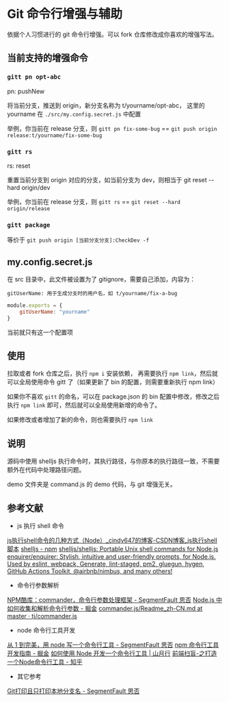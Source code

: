 # Git 命令行增强与辅助

依据个人习惯进行的 git 命令行增强。可以 fork 仓库修改成你喜欢的增强写法。

## 当前支持的增强命令

### `gitt pn opt-abc`

pn: pushNew

将当前分支，推送到 origin，新分支名称为 t/yourname/opt-abc，
这里的 yourname 在 `./src/my.config.secret.js` 中配置

举例，你当前在 release 分支，则
`gitt pn fix-some-bug` == `git push origin release:t/yourname/fix-some-bug`

### `gitt rs`

rs: reset

重置当前分支到 origin 对应的分支，如当前分支为 dev，则相当于 git reset --hard origin/dev

举例，你当前在 release 分支，则
`gitt rs` == `git reset --hard origin/release`

### `gitt package`

等价于 `git push origin [当前分支分支]:CheckDev -f`

## my.config.secret.js

在 src 目录中，此文件被设置为了 gitignore，需要自己添加，内容为：

```
gitUserName: 用于生成分支时的用户名，如 t/yourname/fix-a-bug
```

```js
module.exports = {
    gitUserName: "yourname"
}
```

当前就只有这一个配置项

## 使用

拉取或者 fork 仓库之后，执行 `npm i` 安装依赖，
再需要执行 `npm link`，然后就可以全局使用命令 gitt 了（如果更新了 bin 的配置，则需要重新执行  npm link）

如果你不喜欢 `gitt` 的命名，可以在 package.json 的 bin 配置中修改，修改之后执行 `npm link` 即可，然后就可以全局使用新增的命令了。

如果修改或者增加了新的命令，则也需要执行 `npm link`

## 说明

源码中使用 shelljs 执行命令时，其执行路径，与你原本的执行路径一致，不需要额外在代码中处理路径问题。

demo 文件夹是 command.js 的 demo 代码，与 git 增强无关。

## 参考文献

* js 执行 shell 命令

[js执行shell命令的几种方式（Node）_cindy647的博客-CSDN博客_js执行shell脚本](https://blog.csdn.net/cindy647/article/details/108830841 )
[shelljs - npm](https://www.npmjs.com/package/shelljs )
[shelljs/shelljs: Portable Unix shell commands for Node.js](https://github.com/shelljs/shelljs )
[enquirer/enquirer: Stylish, intuitive and user-friendly prompts, for Node.js. Used by eslint, webpack, Generate, lint-staged, pm2, gluegun, hygen, GitHub Actions Toolkit, @airbnb/nimbus, and many others!](https://github.com/enquirer/enquirer )

* 命令行参数解析

[NPM酷库：commander，命令行参数处理框架 - SegmentFault 思否](https://segmentfault.com/a/1190000012843679 )
[Node.js 中如何收集和解析命令行参数 - 掘金](https://juejin.cn/post/6915200398512881672 )
[commander.js/Readme_zh-CN.md at master · tj/commander.js](https://github.com/tj/commander.js/blob/master/Readme_zh-CN.md )

* node 命令行工具开发

[从 1 到完美，用 node 写一个命令行工具 - SegmentFault 思否](https://segmentfault.com/a/1190000016555129 )
[npm 命令行工具开发指南 - 掘金](https://juejin.cn/post/6956027274919411726 )
[如何使用 Node 开发一个命令行工具 | 山月行](https://shanyue.tech/node/cli.html#%E5%91%BD%E4%BB%A4%E8%A1%8C%E5%B7%A5%E5%85%B7%E4%B8%8E%E7%8E%AF%E5%A2%83%E5%8F%98%E9%87%8F-path )
[前端扫盲-之打造一个Node命令行工具 - 知乎](https://zhuanlan.zhihu.com/p/34782812 )

* 其它参考

[Git打印且只打印本地分支名 - SegmentFault 思否](https://segmentfault.com/a/1190000020840822 )
